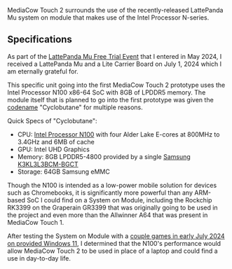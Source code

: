 MediaCow Touch 2 surrounds the use of the recently-released LattePanda Mu system on module that makes use of the Intel Processor N-series. 

## Specifications
As part of the [LattePanda Mu Free Trial Event](https://www.lattepanda.com/blog-323168.html) that I entered in May 2024, I received a LattePanda Mu and a Lite Carrier Board on July 1, 2024 which I am eternally grateful for. 

This specific unit going into the first MediaCow Touch 2 prototype uses the Intel Processor N100 x86-64 SoC with 8GB of LPDDR5 memory. The module itself that is planned to go into the first prototype was given the [codename](../../codenames/) "Cyclobutane" for multiple reasons.

Quick Specs of "Cyclobutane":
- CPU: [Intel Processor N100](https://ark.intel.com/content/www/us/en/ark/products/231803/intel-processor-n100-6m-cache-up-to-3-40-ghz.html) with four Alder Lake E-cores at 800MHz to 3.4GHz and 6MB of cache
- GPU: Intel UHD Graphics
- Memory: 8GB LPDDR5-4800 provided by a single [Samsung K3KL3L3BCM-BGCT](https://semiconductor.samsung.com/dram/lpddr/lpddr5x/k3kl3l30cm-bgct/)
- Storage: 64GB Samsung eMMC

Though the N100 is intended as a low-power mobile solution for devices such as Chromebooks, it is significantly more powerful than any ARM-based SoC I could find on a System on Module, including the Rockchip RK3399 on the Graperain GR3399 that was originally going to be used in the project and even more than the Allwinner A64 that was present in MediaCow Touch 1.

After testing the System on Module with a [couple games in early July 2024 on provided Windows 11](/blog/mct2_p1/), I determined that the N100's performance would allow MediaCow Touch 2 to be used in place of a laptop and could find a use in day-to-day life. 